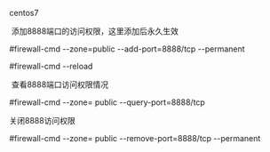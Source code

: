 centos7

 添加8888端口的访问权限，这里添加后永久生效

\#firewall-cmd --zone=public --add-port=8888/tcp --permanent    

\#firewall-cmd --reload

 查看8888端口访问权限情况

\#firewall-cmd --zone= public --query-port=8888/tcp

关闭8888访问权限

\#firewall-cmd --zone= public --remove-port=8888/tcp --permanent

